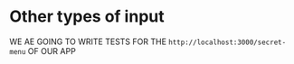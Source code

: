# Other types of input

WE AE GOING TO WRITE TESTS FOR THE `http://localhost:3000/secret-menu` OF OUR APP


